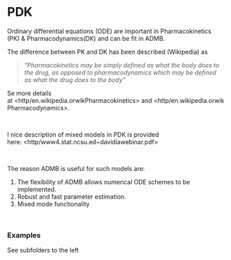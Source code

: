 #  PDK

Ordinary differential equations (ODE) are important in Pharmacokinetics (PK) & Pharmacodynamics(DK) and can be fit in ADMB.

The difference between PK and DK has been described (Wikipedia) as

> _"Pharmacokinetics may be simply defined as what the body does to the drug, as opposed to pharmacodynamics which may be defined as what the drug does to the body"_

Se more details at <http/en.wikipedia.orwikPharmacokinetics> and <http/en.wikipedia.orwikPharmacodynamics>.

 

I nice description of mixed models in PDK is provided here: <http/www4.stat.ncsu.ed~davidiawebinar.pdf>

 

The reason ADMB is useful for such models are:

1. The flexibility of ADMB allows numerical ODE schemes to be implemented.
2. Robust and fast parameter estimation.
3. Mixed mode functionality

 

### Examples

See subfolders to the left